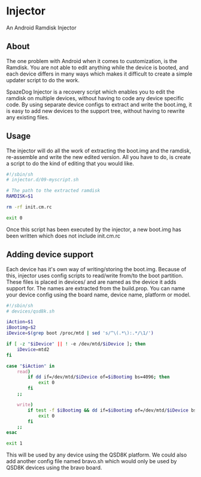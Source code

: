 Injector
========

An Android Ramdisk Injector

About
------
The one problem with Android when it comes to customization, is the Ramdisk. You are not able to edit anything while the device is booted, and each device differs in many ways which makes it difficult to create a simple updater script to do the work. 

SpazeDog Injector is a recovery script which enables you to edit the ramdisk on multiple devices, without having to code any device specific code. By using separate device configs to extract and write the boot.img, it is easy to add new devices to the support tree, without having to rewrite any existing files. 

Usage
------
The injector will do all the work of extracting the boot.img and the ramdisk, re-assemble and write the new edited version. All you have to do, is create a script to do the kind of editing that you would like.

```bash
#!/sbin/sh
# injector.d/09-myscript.sh

# The path to the extracted ramdisk
RAMDISK=$1

rm -rf init.cm.rc

exit 0
```

Once this script has been executed by the injector, a new boot.img has been written which does not include init.cm.rc

Adding device support
------
Each device has it's own way of writing/storing the boot.img. Because of this, injector uses config scripts to read/write from/to the boot partition. These files is placed in devices/ and are named as the device it adds support for. The names are extracted from the build.prop. You can name your device config using the board name, device name, platform or model. 

```bash
#!/sbin/sh
# devices/qsd8k.sh

iAction=$1
iBootimg=$2
iDevice=$(grep boot /proc/mtd | sed 's/^\(.*\):.*/\1/')

if [ -z "$iDevice" || ! -e /dev/mtd/$iDevice ]; then
    iDevice=mtd2
fi

case "$iAction" in 
    read)
        if dd if=/dev/mtd/$iDevice of=$iBootimg bs=4096; then
            exit 0
        fi
    ;;

    write)
        if test -f $iBootimg && dd if=$iBootimg of=/dev/mtd/$iDevice bs=4096; then
            exit 0
        fi
    ;;
esac

exit 1
```

This will be used by any device using the QSD8K platform. We could also add another config file named bravo.sh which would only be used by QSD8K devices using the bravo board. 
